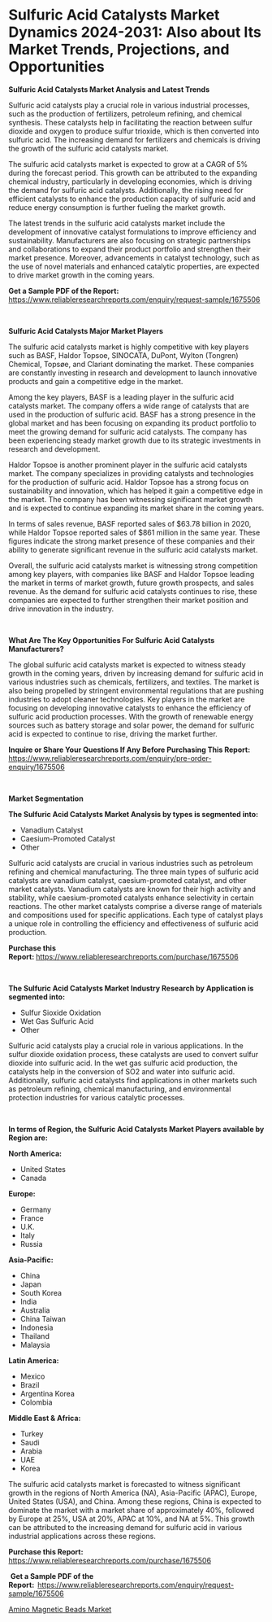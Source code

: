 <p><h1>Sulfuric Acid Catalysts Market Dynamics 2024-2031: Also about Its Market Trends, Projections, and Opportunities</h1></p><p><strong>Sulfuric Acid Catalysts Market Analysis and Latest Trends</strong></p>
<p><p>Sulfuric acid catalysts play a crucial role in various industrial processes, such as the production of fertilizers, petroleum refining, and chemical synthesis. These catalysts help in facilitating the reaction between sulfur dioxide and oxygen to produce sulfur trioxide, which is then converted into sulfuric acid. The increasing demand for fertilizers and chemicals is driving the growth of the sulfuric acid catalysts market.</p><p>The sulfuric acid catalysts market is expected to grow at a CAGR of 5% during the forecast period. This growth can be attributed to the expanding chemical industry, particularly in developing economies, which is driving the demand for sulfuric acid catalysts. Additionally, the rising need for efficient catalysts to enhance the production capacity of sulfuric acid and reduce energy consumption is further fueling the market growth.</p><p>The latest trends in the sulfuric acid catalysts market include the development of innovative catalyst formulations to improve efficiency and sustainability. Manufacturers are also focusing on strategic partnerships and collaborations to expand their product portfolio and strengthen their market presence. Moreover, advancements in catalyst technology, such as the use of novel materials and enhanced catalytic properties, are expected to drive market growth in the coming years.</p></p>
<p><strong>Get a Sample PDF of the Report:&nbsp;</strong> <a href="https://www.reliableresearchreports.com/enquiry/request-sample/1675506">https://www.reliableresearchreports.com/enquiry/request-sample/1675506</a></p>
<p>&nbsp;</p>
<p><strong>Sulfuric Acid Catalysts Major Market Players</strong></p>
<p><p>The sulfuric acid catalysts market is highly competitive with key players such as BASF, Haldor Topsoe, SINOCATA, DuPont, Wylton (Tongren) Chemical, Topsøe, and Clariant dominating the market. These companies are constantly investing in research and development to launch innovative products and gain a competitive edge in the market.</p><p>Among the key players, BASF is a leading player in the sulfuric acid catalysts market. The company offers a wide range of catalysts that are used in the production of sulfuric acid. BASF has a strong presence in the global market and has been focusing on expanding its product portfolio to meet the growing demand for sulfuric acid catalysts. The company has been experiencing steady market growth due to its strategic investments in research and development.</p><p>Haldor Topsoe is another prominent player in the sulfuric acid catalysts market. The company specializes in providing catalysts and technologies for the production of sulfuric acid. Haldor Topsoe has a strong focus on sustainability and innovation, which has helped it gain a competitive edge in the market. The company has been witnessing significant market growth and is expected to continue expanding its market share in the coming years.</p><p>In terms of sales revenue, BASF reported sales of $63.78 billion in 2020, while Haldor Topsoe reported sales of $861 million in the same year. These figures indicate the strong market presence of these companies and their ability to generate significant revenue in the sulfuric acid catalysts market.</p><p>Overall, the sulfuric acid catalysts market is witnessing strong competition among key players, with companies like BASF and Haldor Topsoe leading the market in terms of market growth, future growth prospects, and sales revenue. As the demand for sulfuric acid catalysts continues to rise, these companies are expected to further strengthen their market position and drive innovation in the industry.</p></p>
<p>&nbsp;</p>
<p><strong>What Are The Key Opportunities For Sulfuric Acid Catalysts Manufacturers?</strong></p>
<p><p>The global sulfuric acid catalysts market is expected to witness steady growth in the coming years, driven by increasing demand for sulfuric acid in various industries such as chemicals, fertilizers, and textiles. The market is also being propelled by stringent environmental regulations that are pushing industries to adopt cleaner technologies. Key players in the market are focusing on developing innovative catalysts to enhance the efficiency of sulfuric acid production processes. With the growth of renewable energy sources such as battery storage and solar power, the demand for sulfuric acid is expected to continue to rise, driving the market further.</p></p>
<p><strong>Inquire or Share Your Questions If Any Before Purchasing This Report:</strong> <a href="https://www.reliableresearchreports.com/enquiry/pre-order-enquiry/1675506">https://www.reliableresearchreports.com/enquiry/pre-order-enquiry/1675506</a></p>
<p>&nbsp;</p>
<p><strong>Market Segmentation</strong></p>
<p><strong>The Sulfuric Acid Catalysts Market Analysis by types is segmented into:</strong></p>
<p><ul><li>Vanadium Catalyst</li><li>Caesium-Promoted Catalyst</li><li>Other</li></ul></p>
<p><p>Sulfuric acid catalysts are crucial in various industries such as petroleum refining and chemical manufacturing. The three main types of sulfuric acid catalysts are vanadium catalyst, caesium-promoted catalyst, and other market catalysts. Vanadium catalysts are known for their high activity and stability, while caesium-promoted catalysts enhance selectivity in certain reactions. The other market catalysts comprise a diverse range of materials and compositions used for specific applications. Each type of catalyst plays a unique role in controlling the efficiency and effectiveness of sulfuric acid production.</p></p>
<p><strong>Purchase this Report:&nbsp;</strong><a href="https://www.reliableresearchreports.com/purchase/1675506">https://www.reliableresearchreports.com/purchase/1675506</a></p>
<p>&nbsp;</p>
<p><strong>The Sulfuric Acid Catalysts Market Industry Research by Application is segmented into:</strong></p>
<p><ul><li>Sulfur Sioxide Oxidation</li><li>Wet Gas Sulfuric Acid</li><li>Other</li></ul></p>
<p><p>Sulfuric acid catalysts play a crucial role in various applications. In the sulfur dioxide oxidation process, these catalysts are used to convert sulfur dioxide into sulfuric acid. In the wet gas sulfuric acid production, the catalysts help in the conversion of SO2 and water into sulfuric acid. Additionally, sulfuric acid catalysts find applications in other markets such as petroleum refining, chemical manufacturing, and environmental protection industries for various catalytic processes.</p></p>
<p>&nbsp;</p>
<p><strong>In terms of Region, the Sulfuric Acid Catalysts Market Players available by Region are:</strong></p>
<p>
    <p> <strong> North America: </strong>
        <ul>
            <li>United States</li>
            <li>Canada</li>
        </ul>
        </p> 
    <p> <strong> Europe: </strong>
        <ul>
            <li>Germany</li>
            <li>France</li>
            <li>U.K.</li>
            <li>Italy</li>
            <li>Russia</li>
        </ul>
        </p> 
    <p> <strong> Asia-Pacific: </strong>
        <ul>
            <li>China</li>
            <li>Japan</li>
            <li>South Korea</li>
            <li>India</li>
            <li>Australia</li>
            <li>China Taiwan</li>
            <li>Indonesia</li>
            <li>Thailand</li>
            <li>Malaysia</li>
        </ul>
        </p> 
    <p> <strong> Latin America: </strong>
        <ul>
            <li>Mexico</li>
            <li>Brazil</li>
            <li>Argentina Korea</li>
            <li>Colombia</li>
        </ul>
        </p> 
    <p> <strong> Middle East & Africa: </strong>
        <ul>
            <li>Turkey</li>
            <li>Saudi</li>
            <li>Arabia</li>
            <li>UAE</li>
            <li>Korea</li>
        </ul>
    </p>
    </p>
<p><p>The sulfuric acid catalysts market is forecasted to witness significant growth in the regions of North America (NA), Asia-Pacific (APAC), Europe, United States (USA), and China. Among these regions, China is expected to dominate the market with a market share of approximately 40%, followed by Europe at 25%, USA at 20%, APAC at 10%, and NA at 5%. This growth can be attributed to the increasing demand for sulfuric acid in various industrial applications across these regions.</p></p>
<p><strong>Purchase this Report: </strong><a href="https://www.reliableresearchreports.com/purchase/1675506">https://www.reliableresearchreports.com/purchase/1675506</a></p>
<p>&nbsp;<strong>Get a Sample PDF of the Report:&nbsp;&nbsp;</strong><a href="https://www.reliableresearchreports.com/enquiry/request-sample/1675506">https://www.reliableresearchreports.com/enquiry/request-sample/1675506</a></p>
<p><strong></strong></p>
<p><p><a href="https://github.com/danielneavesallisons03mba/Market-Research-Report-List-1/blob/main/amino-magnetic-beads-market.md">Amino Magnetic Beads Market</a></p></p>